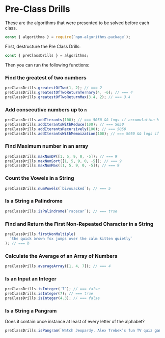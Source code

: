 # Pre-Class Drills

These are the algorithms that were presented to be solved before each class.

```js
const { algorithms } = require(`npm-algorithms-package`);
```

First, destructure the Pre Class Drills:

```js
const { preClassDrills } = algorithms;
```

Then you can run the following functions:

### Find the greatest of two numbers

```js
preClassDrills.greatestOfTwo(1, 2); // === 2
preClassDrills.greatestOfTwoReturnTernary(4, -6); // === 4
preClassDrills.greatestOfTwoReturnMax(3.4, 2); // === 3.4
```

### Add consecutive numbers up to `n`

```js
preClassDrills.addIterants(100); // === 5050 && logs if accumulation % 10 === 0
preClassDrills.addIterantsWithReduce(100); // === 5050
preClassDrills.addIterantsRecursively(100); // === 5050
preClassDrills.addIterantsWithMemoization(100); // === 5050 && logs if accumulation % 10 === 0
```

### Find Maximum number in an array

```js
preClassDrills.maxNumDP([1, 5, 9, 0, -5]); // === 9
preClassDrills.maxNumSort([1, 5, 9, 0, -5]); // === 9
preClassDrills.maxNumMax([1, 5, 9, 0, -5]); // === 9
```

### Count the Vowels in a String

```js
preClassDrills.numVowels(`bivouacked`); // === 5
```

### Is a String a Palindrome

```js
preClassDrills.isPalindrome(`racecar`); // === true
```

### Find and Return the First Non-Repeated Character in a String

```js
preClassDrills.firstNonMultiple(
  `the quick brown fox jumps over the calm kitten quietly`
); // === b
```

### Calculate the Average of an Array of Numbers

```js
preClassDrills.averageArray([1, 4, 7]); // === 4
```

### Is an Input an Integer

```js
preClassDrills.isInteger(`7`); // === false
preClassDrills.isInteger(7); // === true
preClassDrills.isInteger(4.3); // === false
```

### Is a String a Pangram

Does it contain once instance at least of every letter of the alphabet?

```js
preClassDrills.isPangram(`Watch Jeopardy, Alex Trebek’s fun TV quiz game`); // === true
```
